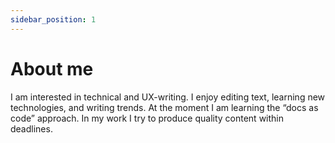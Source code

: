 ```yaml
---
sidebar_position: 1
---
```


# About me

I am interested in technical and UX-writing. I enjoy editing text, learning new technologies, and writing trends. At the moment I am learning the “docs as code” approach. In my work I try to produce quality content within deadlines.
